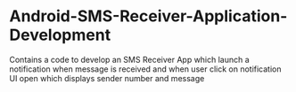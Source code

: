 # Android-SMS-Receiver-Application-Development

Contains a code to develop an SMS Receiver App which launch a notification when message is received and when user click on notification UI open which displays sender number and message 
